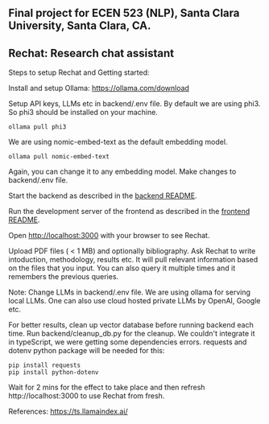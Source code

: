 ## Final project for ECEN 523 (NLP), Santa Clara University, Santa Clara, CA.
## Rechat: Research chat assistant

Steps to setup Rechat and Getting started:

Install and setup Ollama:
https://ollama.com/download

Setup API keys, LLMs etc in backend/.env file. By default we are using phi3. So phi3 should be installed on your machine.
```
ollama pull phi3
```

We are using nomic-embed-text as the default embedding model.
```
ollama pull nomic-embed-text
```

Again, you can change it to any embedding model. Make changes to backend/.env file.

Start the backend as described in the [backend README](./backend/README.md).

Run the development server of the frontend as described in the [frontend README](./frontend/README.md).

Open [http://localhost:3000](http://localhost:3000) with your browser to see Rechat.

Upload PDF files ( < 1 MB) and optionally bibliography. Ask Rechat to write intoduction, methodology, results etc. It will pull relevant information based on the files that you input. You can also query it multiple times and it remembers the previous queries.

Note: 
Change LLMs in backend/.env file. We are using ollama for serving local LLMs. One can also use cloud hosted private LLMs by OpenAI, Google etc.

For better results, clean up vector database before running backend each time. 
Run backend/cleanup_db.py for the cleanup. We couldn't integrate it in typeScript, we were getting some dependencies errors.
requests and dotenv python package will be needed for this:
```
pip install requests
pip install python-dotenv
```
Wait for 2 mins for the effect to take place and then refresh http://localhost:3000 to use Rechat from fresh.

References:
https://ts.llamaindex.ai/
